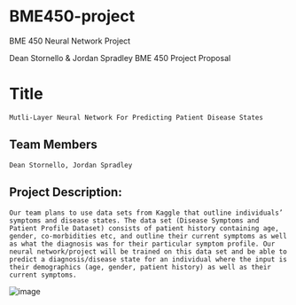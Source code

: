 # BME450-project
BME 450 Neural Network Project

Dean Stornello & Jordan Spradley 
BME 450 Project Proposal

# Title
	Mutli-Layer Neural Network For Predicting Patient Disease States

## Team Members
	Dean Stornello, Jordan Spradley

## Project Description: 

	Our team plans to use data sets from Kaggle that outline individuals’ symptoms and disease states. The data set (Disease Symptoms and Patient Profile Dataset) consists of patient history containing age, gender, co-morbidities etc, and outline their current symptoms as well as what the diagnosis was for their particular symptom profile. Our neural network/project will be trained on this data set and be able to predict a diagnosis/disease state for an individual where the input is their demographics (age, gender, patient history) as well as their current symptoms. 
![image](https://github.com/DeanS88/BME450-project/assets/162460953/4fdf5ecc-d52b-454e-907a-75e672fa5a79)
